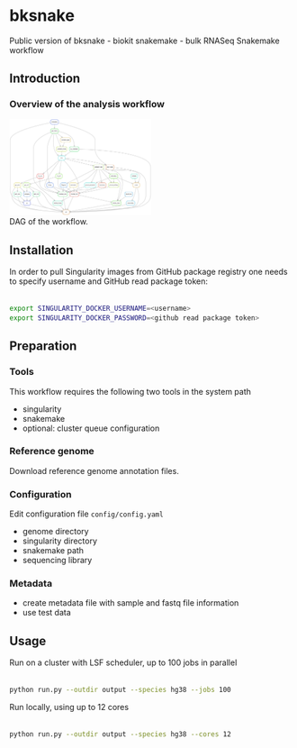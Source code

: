 # bksnake
Public version of bksnake - biokit snakemake - bulk RNASeq Snakemake workflow



## Introduction

### Overview of the analysis workflow

<div
  <figure>
    <img src="./resources/dag.png" alt="DAG of the workflow." style="width:50%">
    <figcaption>DAG of the workflow.</figcaption>
  </figure>
</div>


## Installation

In order to pull Singularity images from GitHub package registry one needs to specify username and GitHub read package token:

```bash

export SINGULARITY_DOCKER_USERNAME=<username>
export SINGULARITY_DOCKER_PASSWORD=<github read package token>

```

## Preparation

### Tools

This workflow requires the following two tools in the system path

- singularity
- snakemake
- optional: cluster queue configuration

### Reference genome

Download reference genome annotation files.

### Configuration

Edit configuration file `config/config.yaml`

- genome directory
- singularity directory
- snakemake path
- sequencing library

### Metadata

- create metadata file with sample and fastq file information
- use test data

## Usage

Run on a cluster with LSF scheduler, up to 100 jobs in parallel

```bash

python run.py --outdir output --species hg38 --jobs 100

```

Run locally, using up to 12 cores


```bash

python run.py --outdir output --species hg38 --cores 12

```
 
